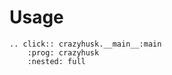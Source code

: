 # Usage

```{eval-rst}
.. click:: crazyhusk.__main__:main
    :prog: crazyhusk
    :nested: full
```
